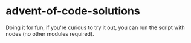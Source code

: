 # advent-of-code-solutions

Doing it for fun, if you're curious to try it out, you can run the script with nodes (no other modules required).